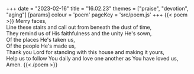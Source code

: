 +++
date = "2023-02-16"
title = "16.02.23"
themes = ["praise", "devotion", "aging"]
[params]
  colour = 'poem'
  pageKey = 'src/poem.js'
+++
{{< poem >}}
Merry faces,  
Line these stairs and call out from beneath the dust of time,  
They remind us of His faithfulness and the unity He's sown,  
Of the places He's taken us,  
Of the people He's made us,  
Thank you Lord for standing with this house and making it yours,  
Help us to follow You daily and love one another as You have loved us,  
Amen.
{{< /poem >}}